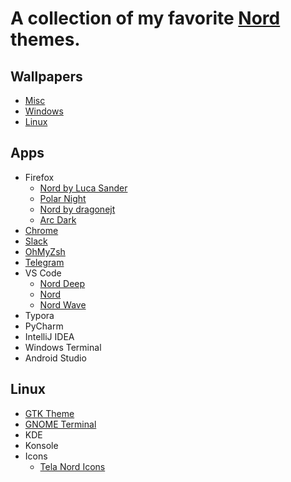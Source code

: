 # A collection of my favorite [Nord](https://www.nordtheme.com/) themes.

## Wallpapers
  - [Misc](/wallpaper/misc)
  - [Windows](/wallpaper/windows)
  - [Linux](/wallpaper/linux)

## Apps
- Firefox
  - [Nord by Luca Sander](https://addons.mozilla.org/en-US/firefox/addon/nord123/?utm_content=addons-manager-reviews-link&utm_medium=firefox-browser&utm_source=firefox-browser)
  - [Polar Night](https://addons.mozilla.org/en-US/firefox/addon/nord-polar-night-theme/?utm_source=addons.mozilla.org&utm_medium=referral&utm_content=search)
  - [Nord by dragonejt](https://addons.mozilla.org/en-US/firefox/addon/nord-firefox/?utm_source=addons.mozilla.org&utm_medium=referral&utm_content=search)
  - [Arc Dark](https://addons.mozilla.org/en-US/firefox/addon/arc-dark-theme-we/?utm_source=addons.mozilla.org&utm_medium=referral&utm_content=search)
- [Chrome](https://chrome.google.com/webstore/detail/google-chrome-nord-theme/honjmojpikfebagfakclmgbcchedenbo?hl=en)
- [Slack](https://www.nordtheme.com/docs/ports/slack/installation)
- [OhMyZsh](https://github.com/fxbrit/nord-extended)
- [Telegram](https://t.me/addtheme/GFxDRljkIFkj2cCB)
- VS Code
  - [Nord Deep](https://marketplace.visualstudio.com/items?itemName=marlosirapuan.nord-deep)
  - [Nord](https://marketplace.visualstudio.com/items?itemName=arcticicestudio.nord-visual-studio-code)
  - [Nord Wave](https://marketplace.visualstudio.com/items?itemName=dnlytras.nord-wave)
- Typora
- PyCharm
- IntelliJ IDEA
- Windows Terminal
- Android Studio
  
## Linux
- [GTK Theme](https://www.gnome-look.org/p/1267246/)
- [GNOME Terminal](https://github.com/nordtheme/gnome-terminal)
- KDE
- Konsole
- Icons
  - [Tela Nord Icons](https://www.gnome-look.org/p/1279924/)
